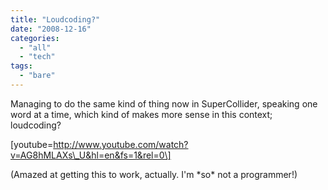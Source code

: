 ```yaml
---
title: "Loudcoding?"
date: "2008-12-16"
categories: 
  - "all"
  - "tech"
tags: 
  - "bare"
---
```


Managing to do the same kind of thing now in SuperCollider, speaking one word at a time, which kind of makes more sense in this context; loudcoding?

[](http://www.youtube.com/v/AG8hMLAXs_U&hl=en&fs=1&rel=0 "Click here to block this object with Adblock Plus")\[youtube=http://www.youtube.com/watch?v=AG8hMLAXs\_U&hl=en&fs=1&rel=0\]

(Amazed at getting this to work, actually. I'm \*so\* not a programmer!)
